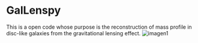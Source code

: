 # GalLenspy
This is a open code whose purpose is the reconstruction of mass profile in disc-like galaxies from the gravitational lensing effect.
![imagen1](https://user-images.githubusercontent.com/32373393/119743961-974d0380-be50-11eb-88ad-bd3bff9fc208.png)
